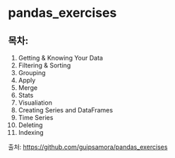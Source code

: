 # pandas_exercises

## 목차:
1. Getting & Knowing Your Data
2. Filtering & Sorting
3. Grouping
4. Apply
5. Merge
6. Stats
7. Visualiation
8. Creating Series and DataFrames
9. Time Series
10. Deleting
11. Indexing

출처: https://github.com/guipsamora/pandas_exercises
